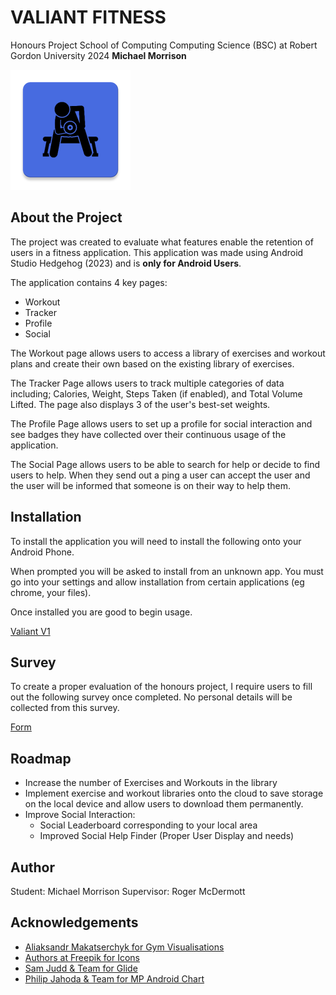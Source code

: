 # VALIANT FITNESS
Honours Project School of Computing Computing Science (BSC) at Robert Gordon University 2024 **Michael Morrison**



![alt text](https://github.com/MichaelJMorrison/ValiantFitnessHons/blob/master/ic_launcher.png?raw=true)


## About the Project

The project was created to evaluate what features enable the retention of users in a fitness application. This application was made using Android Studio Hedgehog (2023) and is **only for Android Users**.

The application contains 4 key pages:
- Workout
- Tracker
- Profile
- Social

The Workout page allows users to access a library of exercises and workout plans and create their own based on the existing library of exercises.

The Tracker Page allows users to track multiple categories of data including; Calories, Weight, Steps Taken (if enabled), and Total Volume Lifted. The page also displays 3 of the user's best-set weights. 

The Profile Page allows users to set up a profile for social interaction and see badges they have collected over their continuous usage of the application.

The Social Page allows users to be able to search for help or decide to find users to help. When they send out a ping a user can accept the user and the user will be informed that someone is on their way to help them.

## Installation
To install the application you will need to install the following onto your Android Phone.

When prompted you will be asked to install from an unknown app. You must go into your settings and allow installation from certain applications (eg chrome, your files).

Once installed you are good to begin usage.

[Valiant V1](https://github.com/MichaelJMorrison/ValiantFitnessHons/releases/download/Test/ValiantV1.apk)

## Survey
To create a proper evaluation of the honours project, I require users to fill out the following survey once completed. No personal details will be collected from this survey.

[Form](https://forms.gle/vf6BRzADBrB2FT387)
## Roadmap
- Increase the number of Exercises and Workouts in the library
- Implement exercise and workout libraries onto the cloud to save storage on the local device and allow users to download them permanently.
- Improve Social Interaction:
  - Social Leaderboard corresponding to your local area
  - Improved Social Help Finder (Proper User Display and needs)

## Author
Student: Michael Morrison
Supervisor: Roger McDermott

## Acknowledgements
- [Aliaksandr Makatserchyk for Gym Visualisations](https://gymvisual.com/)
- [Authors at Freepik for Icons](https://www.freepik.com/)
- [Sam Judd & Team for Glide](https://github.com/bumptech/glide)
- [Philip Jahoda & Team for MP Android Chart](https://github.com/PhilJay/MPAndroidChart)
